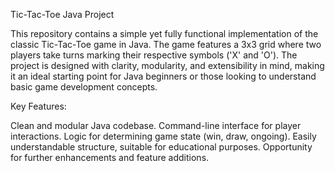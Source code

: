 Tic-Tac-Toe Java Project

This repository contains a simple yet fully functional implementation of the classic Tic-Tac-Toe game in Java. The game features a 3x3 grid where two players take turns marking their respective symbols ('X' and 'O'). The project is designed with clarity, modularity, and extensibility in mind, making it an ideal starting point for Java beginners or those looking to understand basic game development concepts.

Key Features:

Clean and modular Java codebase.
Command-line interface for player interactions.
Logic for determining game state (win, draw, ongoing).
Easily understandable structure, suitable for educational purposes.
Opportunity for further enhancements and feature additions.
